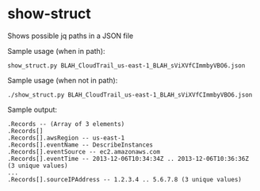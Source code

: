 show-struct
===========

Shows possible jq paths in a JSON file


Sample usage (when in path):

    show_struct.py BLAH_CloudTrail_us-east-1_BLAH_sViXVfCImmbyVBO6.json

Sample usage (when not in path):

    ./show_struct.py BLAH_CloudTrail_us-east-1_BLAH_sViXVfCImmbyVBO6.json

Sample output:

    .Records -- (Array of 3 elements)
    .Records[]
    .Records[].awsRegion -- us-east-1
    .Records[].eventName -- DescribeInstances
    .Records[].eventSource -- ec2.amazonaws.com
    .Records[].eventTime -- 2013-12-06T10:34:34Z .. 2013-12-06T10:36:36Z (3 unique values)
    ...
    .Records[].sourceIPAddress -- 1.2.3.4 .. 5.6.7.8 (3 unique values)
